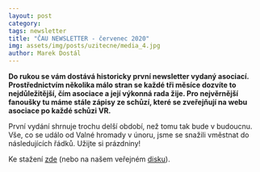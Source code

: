 ```yaml
---
layout: post
category: 
tags: newsletter
title: "ČAU NEWSLETTER - červenec 2020"
img: assets/img/posts/uzitecne/media_4.jpg
author: Marek Dostál
---
```


**Do rukou se vám dostává historicky první newsletter vydaný asociací. Prostřednictvím několika málo stran se každé tři měsíce dozvíte to nejdůležitější, čím asociace a její výkonná rada žije. Pro nejvěrnější fanoušky tu máme stále zápisy ze schůzí, které se zveřejňují na webu asociace po každé schůzi VR.**

První vydání shrnuje trochu delší období, než tomu tak bude v budoucnu. Vše, co se událo od Valné hromady v únoru, jsme se snažili vměstnat do následujících řádků. Užijte si prázdniny!

Ke stažení [zde](https://drive.google.com/u/3/uc?id=12tWtbyVSB3CG0k5sr_u2WWtzP9ROhLGu&export=download) (nebo na našem veřejném [disku](//shorturl.at/fyH12)).
